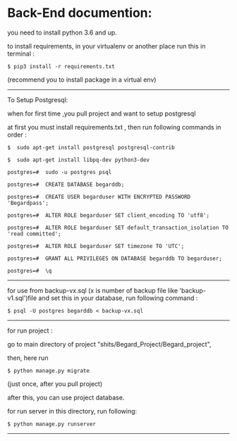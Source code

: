# Back-End documention:

you need to install python 3.6 and up.

to install requirements, in your virtualenv or another place run this in terminal :

	$ pip3 install -r requirements.txt

(recommend you to install package in a virtual env)

---------------------------------------------
To Setup Postgresql:

when for first time ,you pull project and want to setup postgresql

at first you must install requirements.txt , then run following commands in order :

	$  sudo apt-get install postgresql postgresql-contrib

	$  sudo apt-get install libpq-dev python3-dev

	postgres=#  sudo -u postgres psql

	postgres=#  CREATE DATABASE begarddb;

	postgres=#  CREATE USER begarduser WITH ENCRYPTED PASSWORD 'Begardpass';

	postgres=#  ALTER ROLE begarduser SET client_encoding TO 'utf8';

	postgres=#  ALTER ROLE begarduser SET default_transaction_isolation TO 'read committed';

	postgres=#  ALTER ROLE begarduser SET timezone TO 'UTC';

	postgres=#  GRANT ALL PRIVILEGES ON DATABASE begarddb TO begarduser;

	postgres=#  \q

-----------------------------------------------

for use from backup-vx.sql (x is number of backup file like 'backup-v1.sql')file and set this in your database, run following command :

	$ psql -U postgres begarddb < backup-vx.sql


------------------------------------------------

for run project :

go to main directory of project "shits/Begard_Project/Begard_project",

then, here run 

	$ python manage.py migrate
	
(just once, after you pull project)

after this, you can use project database.


for run server in this directory, run following:

	$ python manage.py runserver

------------------------------------------------




